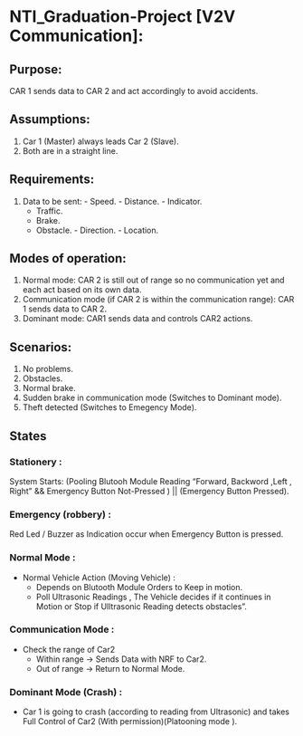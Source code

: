 # NTI_Graduation-Project [V2V Communication]:
  ## Purpose:
  CAR 1 sends data to CAR 2 and act accordingly to avoid accidents. 
  ## Assumptions:
  1. Car 1 (Master) always leads Car 2 (Slave).
  2. Both are in a straight line. 
  ## Requirements:
  1. Data to be sent: 
    -	Speed.
    -	Distance.
    -	Indicator. 
      -	Traffic.
      -	Brake.
      -	Obstacle.
    -	Direction.
    -	Location. 
  ## Modes of operation:
  1. Normal mode: CAR 2 is still out of range so no communication yet and each act based on its own data.
  2. Communication mode (if CAR 2 is within the communication range): CAR 1 sends data to CAR 2. 
  3. Dominant mode: CAR1 sends data and controls CAR2 actions.
  ## Scenarios:
  1. No problems.
  2. Obstacles. 
  3. Normal brake.
  4. Sudden brake in communication mode (Switches to Dominant mode).
  5. Theft detected (Switches to Emegency Mode).
  ## States
  ### Stationery :
   System Starts: (Pooling Blutooh Module Reading “Forward, Backword ,Left , Right” && Emergency Button Not-Pressed ) || (Emergency Button Pressed). 

  ### Emergency (robbery) : 
   Red Led / Buzzer as Indication occur when Emergency Button is pressed.

  ### Normal Mode :
   - Normal Vehicle Action (Moving Vehicle) : 
     - Depends on Blutooth Module Orders to Keep in motion. 
     - Poll Ultrasonic Readings , The Vehicle decides if it continues in Motion or Stop if Ulltrasonic Reading detects obstacles”.

  ### Communication Mode :
   - Check the range of Car2  
     - Within range -> Sends Data with NRF to Car2. 
     -	Out of range ->  Return to Normal Mode. 
        
  ### Dominant Mode (Crash) :
   - Car 1 is going to crash (according to reading from Ultrasonic) and takes Full Control of Car2 (With permission)(Platooning mode ).



